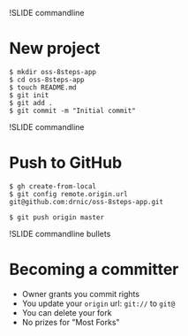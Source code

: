 !SLIDE commandline
# New project #

    $ mkdir oss-8steps-app
    $ cd oss-8steps-app
    $ touch README.md
    $ git init
    $ git add .
    $ git commit -m "Initial commit"

!SLIDE commandline
# Push to GitHub #

    $ gh create-from-local
    $ git config remote.origin.url
    git@github.com:drnic/oss-8steps-app.git

    $ git push origin master

!SLIDE commandline bullets
# Becoming a committer #

* Owner grants you commit rights
* You update your `origin` url: `git://` to `git@`
* You can delete your fork
* No prizes for "Most Forks"

